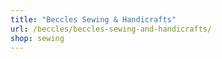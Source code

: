 ```yaml
---
title: "Beccles Sewing & Handicrafts"
url: /beccles/beccles-sewing-and-handicrafts/
shop: sewing
---
```

